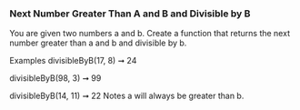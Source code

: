### Next Number Greater Than A and B and Divisible by B

You are given two numbers a and b. Create a function that returns the next number greater than a and b and divisible by b.

Examples
divisibleByB(17, 8) ➞ 24

divisibleByB(98, 3) ➞ 99

divisibleByB(14, 11) ➞ 22
Notes
a will always be greater than b.
